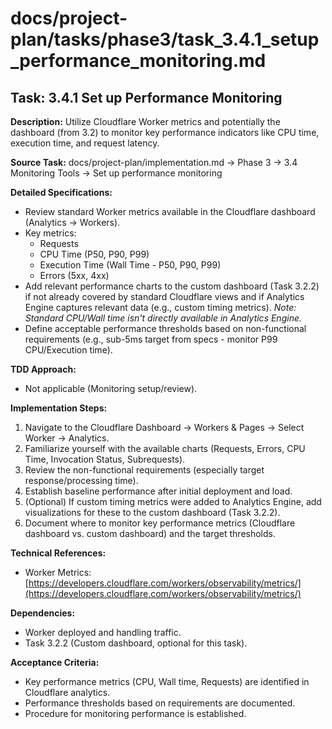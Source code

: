 # docs/project-plan/tasks/phase3/task_3.4.1_setup_performance_monitoring.md

## Task: 3.4.1 Set up Performance Monitoring

**Description:**
Utilize Cloudflare Worker metrics and potentially the dashboard (from 3.2) to monitor key performance indicators like CPU time, execution time, and request latency.

**Source Task:**
docs/project-plan/implementation.md -> Phase 3 -> 3.4 Monitoring Tools -> Set up performance monitoring

**Detailed Specifications:**
- Review standard Worker metrics available in the Cloudflare dashboard (Analytics -> Workers).
- Key metrics:
    - Requests
    - CPU Time (P50, P90, P99)
    - Execution Time (Wall Time - P50, P90, P99)
    - Errors (5xx, 4xx)
- Add relevant performance charts to the custom dashboard (Task 3.2.2) if not already covered by standard Cloudflare views and if Analytics Engine captures relevant data (e.g., custom timing metrics). *Note: Standard CPU/Wall time isn't directly available in Analytics Engine.*
- Define acceptable performance thresholds based on non-functional requirements (e.g., sub-5ms target from specs - monitor P99 CPU/Execution time).

**TDD Approach:**
- Not applicable (Monitoring setup/review).

**Implementation Steps:**
1.  Navigate to the Cloudflare Dashboard -> Workers & Pages -> Select Worker -> Analytics.
2.  Familiarize yourself with the available charts (Requests, Errors, CPU Time, Invocation Status, Subrequests).
3.  Review the non-functional requirements (especially target response/processing time).
4.  Establish baseline performance after initial deployment and load.
5.  (Optional) If custom timing metrics were added to Analytics Engine, add visualizations for these to the custom dashboard (Task 3.2.2).
6.  Document where to monitor key performance metrics (Cloudflare dashboard vs. custom dashboard) and the target thresholds.

**Technical References:**
- Worker Metrics: [https://developers.cloudflare.com/workers/observability/metrics/](https://developers.cloudflare.com/workers/observability/metrics/)

**Dependencies:**
- Worker deployed and handling traffic.
- Task 3.2.2 (Custom dashboard, optional for this task).

**Acceptance Criteria:**
- Key performance metrics (CPU, Wall time, Requests) are identified in Cloudflare analytics.
- Performance thresholds based on requirements are documented.
- Procedure for monitoring performance is established. 